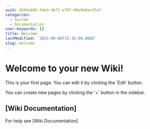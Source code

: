 ```yaml
---
uuid: db94a086-54ed-4b72-a79f-88e9e8ac4faf
categories:
  - System
  - Documentation
user-keywords: []
title: Welcome
lastModified: '2025-09-08T15:35:00.000Z'
slug: welcome
---
```

# Welcome to your new Wiki!

This is your first page. You can edit it by clicking the 'Edit' button.

You can create new pages by clicking the '+' button in the sidebar.

## [Wiki Documentation]

For help see [Wiki Documentation]

 
